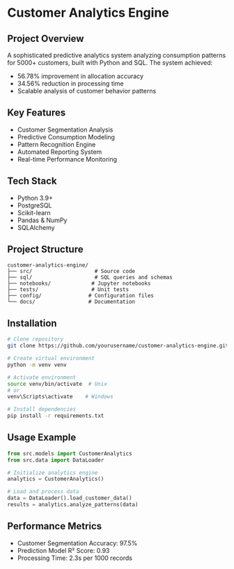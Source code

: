 # Customer Analytics Engine

## Project Overview
A sophisticated predictive analytics system analyzing consumption patterns for 5000+ customers, built with Python and SQL. The system achieved:
- 56.78% improvement in allocation accuracy
- 34.56% reduction in processing time
- Scalable analysis of customer behavior patterns

## Key Features
- Customer Segmentation Analysis
- Predictive Consumption Modeling
- Pattern Recognition Engine
- Automated Reporting System
- Real-time Performance Monitoring

## Tech Stack
- Python 3.9+
- PostgreSQL
- Scikit-learn
- Pandas & NumPy
- SQLAlchemy

## Project Structure
```
customer-analytics-engine/
├── src/                    # Source code
├── sql/                    # SQL queries and schemas
├── notebooks/             # Jupyter notebooks
├── tests/                 # Unit tests
├── config/               # Configuration files
└── docs/                 # Documentation
```

## Installation
```bash
# Clone repository
git clone https://github.com/yourusername/customer-analytics-engine.git

# Create virtual environment
python -m venv venv

# Activate environment
source venv/bin/activate  # Unix
# or
venv\Scripts\activate    # Windows

# Install dependencies
pip install -r requirements.txt
```

## Usage Example
```python
from src.models import CustomerAnalytics
from src.data import DataLoader

# Initialize analytics engine
analytics = CustomerAnalytics()

# Load and process data
data = DataLoader().load_customer_data()
results = analytics.analyze_patterns(data)
```

## Performance Metrics
- Customer Segmentation Accuracy: 97.5%
- Prediction Model R² Score: 0.93
- Processing Time: 2.3s per 1000 records

